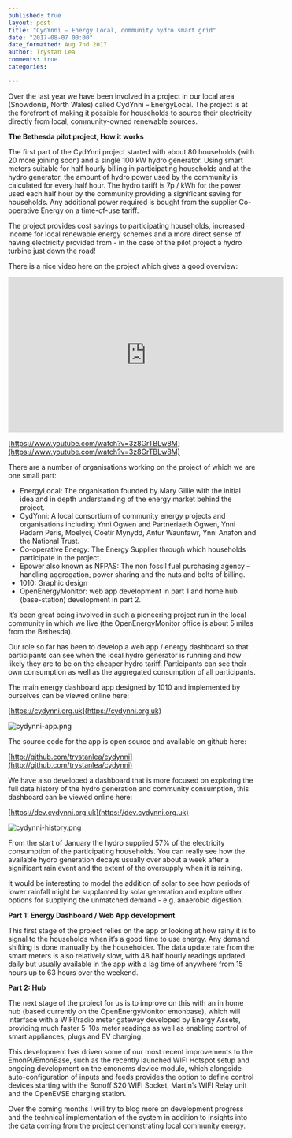 ```yaml
---
published: true
layout: post
title: "CydYnni – Energy Local, community hydro smart grid"
date: "2017-08-07 00:00"
date_formatted: Aug 7nd 2017
author: Trystan Lea
comments: true
categories:

---
```


Over the last year we have been involved in a project in our local area (Snowdonia, North Wales) called CydYnni – EnergyLocal. The project is at the forefront of making it possible for households to source their electricity directly from local, community-owned renewable sources.

**The Bethesda pilot project, How it works**

The first part of the CydYnni project started with about 80 households (with 20 more joining soon) and a single 100 kW hydro generator. Using smart meters suitable for half hourly billing in participating households and at the hydro generator, the amount of hydro power used by the community is calculated for every half hour. The hydro tariff is 7p / kWh for the power used each half hour by the community providing a significant saving for households. Any additional power required is bought from the supplier Co-operative Energy on a time-of-use tariff.

The project provides cost savings to participating households, increased income for local renewable energy schemes and a more direct sense of having electricity provided from - in the case of the pilot project a hydro turbine just down the road!

There is a nice video here on the project which gives a good overview:

<iframe width="560" height="315" src="https://www.youtube.com/embed/3z8GrTBLw8M" frameborder="0" allowfullscreen></iframe>

[https://www.youtube.com/watch?v=3z8GrTBLw8M](https://www.youtube.com/watch?v=3z8GrTBLw8M)

There are a number of organisations working on the project of which we are one small part:

- EnergyLocal: The organisation founded by Mary Gillie with the initial idea and in depth understanding of the energy market behind the project.
- CydYnni: A local consortium of community energy projects and organisations including Ynni Ogwen and Partneriaeth Ogwen, Ynni Padarn Peris, Moelyci, Coetir Mynydd, Antur Waunfawr, Ynni Anafon and the National Trust.
- Co-operative Energy: The Energy Supplier through which households participate in the project.
- Epower also known as NFPAS: The non fossil fuel purchasing agency – handling aggregation, power sharing and the nuts and bolts of billing.
- 1010: Graphic design
- OpenEnergyMonitor: web app development in part 1 and home hub (base-station) development in part 2. 

It’s been great being involved in such a pioneering project run in the local community in which we live (the OpenEnergyMonitor office is about 5 miles from the Bethesda).

Our role so far has been to develop a web app / energy dashboard so that participants can see when the local hydro generator is running and how likely they are to be on the cheaper hydro tariff. Participants can see their own consumption as well as the aggregated consumption of all participants.

The main energy dashboard app designed by 1010 and implemented by ourselves can be viewed online here:

[https://cydynni.org.uk](https://cydynni.org.uk)

![cydynni-app.png]({{site.image_path}}/cydynni-app.png)

The source code for the app is open source and available on github here: 

[http://github.com/trystanlea/cydynni](http://github.com/trystanlea/cydynni)

We have also developed a dashboard that is more focused on exploring the full data history of the hydro generation and community consumption, this dashboard can be viewed online here:

[https://dev.cydynni.org.uk](https://dev.cydynni.org.uk)

![cydynni-history.png]({{site.image_path}}/cydynni-history.png)

From the start of January the hydro supplied 57% of the electricity consumption of the participating households. You can really see how the available hydro generation decays usually over about a week after a significant rain event and the extent of the oversupply when it is raining. 

It would be interesting to model the addition of solar to see how periods of lower rainfall might be supplanted by solar generation and explore other options for supplying the unmatched demand - e.g. anaerobic digestion.

**Part 1: Energy Dashboard / Web App development**

This first stage of the project relies on the app or looking at how rainy it is to signal to the households when it’s a good time to use energy. Any demand shifting is done manually by the householder. The data update rate from the smart meters is also relatively slow, with 48 half hourly readings updated daily but usually available in the app with a lag time of anywhere from 15 hours up to 63 hours over the weekend.

**Part 2: Hub**

The next stage of the project for us is to improve on this with an in home hub (based currently on the OpenEnergyMonitor emonbase), which will interface with a WIFI/radio meter gateway developed by Energy Assets, providing much faster 5-10s meter readings as well as enabling control of smart appliances, plugs and EV charging.

This development has driven some of our most recent improvements to the EmonPi/EmonBase, such as the recently launched WIFI Hotspot setup and ongoing development on the emoncms device module, which alongside auto-configuration of inputs and feeds provides the option to define control devices starting with the Sonoff S20 WIFI Socket, Martin’s WIFI Relay unit and the OpenEVSE charging station.

Over the coming months I will try to blog more on development progress and the technical implementation of the system in addition to insights into the data coming from the project demonstrating local community energy.

